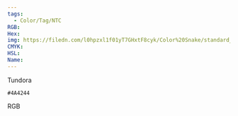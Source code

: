 ```yaml
---
tags:
  - Color/Tag/NTC
RGB:
Hex:
img: https://filedn.com/l0hpzxl1f01yT7GHxtF8cyk/Color%20Snake/standard_csv_to_svg/%23/4A4244.svg
CMYK:
HSL:
Name:
---
```

Tundora
```palette
#4A4244
```
RGB
